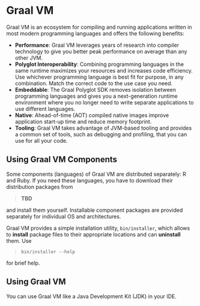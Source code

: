# Graal VM

Graal VM is an ecosystem for compiling and running applications written in most modern programming languages and offers the following benefits:

* **Performance**: Graal VM leverages years of research into compiler technology to give you better peak performance on average than any other JVM.
* **Polyglot Interoperability**: Combining programming languages in the same runtime maximizes your resources and increases code efficiency. Use whichever programming language is best fit for purpose, in any combination. Match the correct code to the use case you need.
* **Embeddable**: The Graal Polyglot SDK removes isolation between programming languages and gives you a next-generation runtime environment where you no longer need to write separate applications to use different languages.
* **Native**: Ahead-of-time (AOT) compiled native images improve application start-up time and reduce memory footprint.
* **Tooling**: Graal VM takes advantage of JVM-based tooling and provides a common set of tools, such as debugging and profiling, that you can use for all your code.

## Using Graal VM Components
Some components (languages) of Graal VM are distributed separately: R and Ruby. If you need these languages, you have to download their distribution packages from
> **TBD**

and install them yourself. Installable component packages are provided separately for individual OS and architectures.

Graal VM provides a simple installation utility, `bin/installer`, which allows to **install** package files to their appropriate locations and
can **uninstall** them.
Use
>`bin/installer --help`

for brief help.

## Using Graal VM
You can use Graal VM like a Java Development Kit (JDK) in your IDE.
